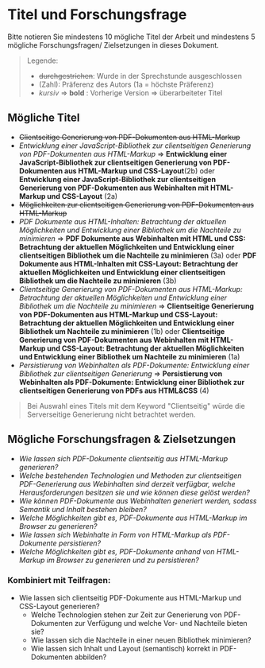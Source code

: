 # Titel und Forschungsfrage

Bitte notieren Sie mindestens 10 mögliche Titel der Arbeit und mindestens 5 mögliche Forschungsfragen/ Zielsetzungen in dieses Dokument. 

> Legende:
> - ~~durchgestrichen~~: Wurde in der Sprechstunde ausgeschlossen 
> - (Zahl): Präferenz des Autors (1a = höchste Präferenz)
> - *kursiv* => **bold** : Vorherige Version  => überarbeiteter Titel


## Mögliche Titel

- ~~Clientseitige Generierung von PDF-Dokumenten aus HTML-Markup~~
- *Entwicklung einer JavaScript-Bibliothek zur clientseitigen Generierung von PDF-Dokumenten aus HTML-Markup* => **Entwicklung einer JavaScript-Bibliothek zur clientseitigen Generierung von PDF-Dokumenten aus HTML-Markup und CSS-Layout**(2b) oder **Entwicklung einer JavaScript-Bibliothek zur clientseitigen Generierung von PDF-Dokumenten aus Webinhalten mit HTML-Markup und CSS-Layout** (2a)
- ~~Möglichkeiten zur clientseitigen Generierung von PDF-Dokumenten aus HTML-Markup~~
- *PDF Dokumente aus HTML-Inhalten: Betrachtung der aktuellen Möglichkeiten und Entwicklung einer Bibliothek um die Nachteile zu minimieren* => **PDF Dokumente aus Webinhalten mit HTML und CSS: Betrachtung der aktuellen Möglichkeiten und Entwicklung einer clientseitigen Bibliothek um die Nachteile zu minimieren** (3a) oder **PDF Dokumente aus HTML-Inhalten mit CSS-Layout: Betrachtung der aktuellen Möglichkeiten und Entwicklung einer clientseitigen Bibliothek um die Nachteile zu minimieren** (3b)
- *Clientseitige Generierung von PDF-Dokumenten aus HTML-Markup: Betrachtung der aktuellen Möglichkeiten und Entwicklung einer Bibliothek um die Nachteile zu minimieren* => **Clientseitige Generierung von PDF-Dokumenten aus HTML-Markup und CSS-Layout: Betrachtung der aktuellen Möglichkeiten und Entwicklung einer Bibliothek um Nachteile zu minimieren** (1b) oder **Clientseitige Generierung von PDF-Dokumenten aus Webinhalten mit HTML-Markup und CSS-Layout: Betrachtung der aktuellen Möglichkeiten und Entwicklung einer Bibliothek um Nachteile zu minimieren** (1a)
- *Persistierung von Webinhalten als PDF-Dokumente: Entwicklung einer Bibliothek zur clientseitigen Generierung* => **Persistierung von Webinhalten als PDF-Dokumente: Entwicklung einer Bibliothek zur clientseitigen Generierung von PDFs aus HTML&CSS** (4) 

> Bei Auswahl eines Titels mit dem Keyword "Clientseitig" würde die Serverseitige Generierung nicht betrachtet werden. 

## Mögliche Forschungsfragen & Zielsetzungen
- *Wie lassen sich PDF-Dokumente clientseitig aus HTML-Markup generieren?*
- *Welche bestehenden Technologien und Methoden zur clientseitigen PDF-Generierung aus Webinhalten sind derzeit verfügbar, welche Herausforderungen besitzen sie und wie können diese gelöst werden?*
- *Wie können PDF-Dokumente aus Webinhalten generiert werden, sodass Semantik und Inhalt bestehen bleiben?*
- *Welche Möglichkeiten gibt es, PDF-Dokumente aus HTML-Markup im Browser zu generieren?*
- *Wie lassen sich Webinhalte in Form von HTML-Markup als PDF-Dokumente persistieren?*
- *Welche Möglichkeiten gibt es, PDF-Dokumente anhand von HTML-Markup im Browser zu generieren und zu persistieren?*

### Kombiniert mit Teilfragen:
- Wie lassen sich clientseitig PDF-Dokumente aus HTML-Markup und CSS-Layout generieren?
  - Welche Technologien stehen zur Zeit zur Generierung von PDF-Dokumenten zur Verfügung und welche Vor- und Nachteile bieten sie?
  - Wie lassen sich die Nachteile in einer neuen Bibliothek minimieren?
  - Wie lassen sich Inhalt und Layout (semantisch) korrekt in PDF-Dokumenten abbilden?
